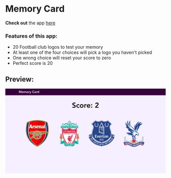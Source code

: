 # Memory Card

**Check out** the app [here]()

### Features of this app:

- 20 Football club logos to test your memory
- At least one of the four choices will pick a logo you haven't picked
- One wrong choice will reset your score to zero
- Perfect score is 20

## Preview:

![Preview](./public/images/preview.png)
